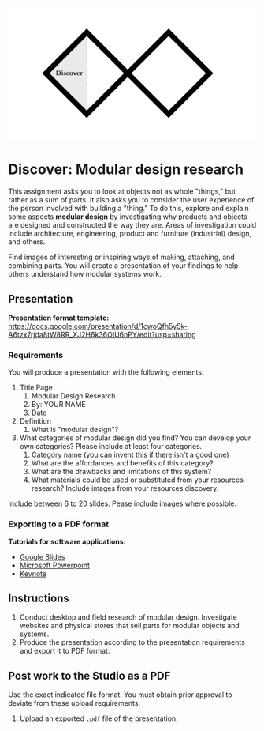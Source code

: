 ![Double Diamond Discover Phase graphic](/assets/dd-process-discover-1200px@2x.png)

# Discover: Modular design research

This assignment asks you to look at objects not as whole "things," but rather as a sum of parts. It also asks you to consider the user experience of the person involved with building a "thing." To do this, explore and explain some aspects **modular design** by investigating why products and objects are designed and constructed the way they are. Areas of investigation could include architecture, engineering, product and furniture (industrial) design, and others. 

Find images of interesting or inspiring ways of making, attaching, and combining parts. You will create a presentation of your findings to help others understand how modular systems work.

## Presentation

**Presentation format template:** https://docs.google.com/presentation/d/1cwoQfh5y5k-A6tzx7rjda8tW8RR_XJ2H6k36OIU6nPY/edit?usp=sharing

### Requirements

You will produce a presentation with the following elements:

1. Title Page
   1. Modular Design Research
   2. By: YOUR NAME 
   3. Date
2. Definition
   1. What is "modular design"?
3. What categories of modular design did you find? You can develop your own categories? Please include at least four categories.
   1. Category name (you can invent this if there isn't a good one)
   2. What are the affordances and benefits of this category?
   3. What are the drawbacks and limitations of this system?
   4. What materials could be used or substituted from your resources research? Include images from your resources discovery.
   
Include between 6 to 20 slides. Pease include images where possible.

### Exporting to a PDF format

**Tutorials for software applications:**

* [Google Slides](https://www.youtube.com/watch?v=D1WhvsQeY6w)
* [Microsoft Powerpoint](https://support.office.com/en-US/article/Save-PowerPoint-presentations-as-PDF-files-9B5C786B-9C6E-4FE6-81F6-9372F77C47C8)
* [Keynote](https://www.youtube.com/watch?v=AkWqdqOUUjk)

## Instructions

1. Conduct desktop and field research of modular design. Investigate websites and physical stores that sell parts for modular objects and systems.
2. Produce the presentation according to the presentation requirements and export it to PDF format.

## Post work to the Studio as a PDF

Use the exact indicated file format. You must obtain prior approval to deviate from these upload requirements.

1. Upload an exported `.pdf` file of the presentation.